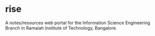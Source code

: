 # rise
A notes/resources web portal for the Information Science Engineering Branch in Ramaiah Institute of Technology, Bangalore.

